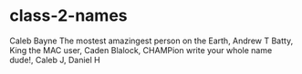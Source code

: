 # class-2-names

Caleb Bayne The mostest amazingest person on the Earth,
Andrew T Batty, 
King the MAC user,
Caden Blalock,
CHAMPion write your whole name dude!,
Caleb J,
Daniel H
